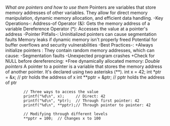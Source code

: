 *What are pointers and how to use them*
			Pointers are variables that store memory addresses of other variables. They allow for direct memory manipulation, dynamic memory allocation, and efficient data handling. 
			-Key Operations-:
						Address-of Operator (&): Gets the memory address of a variable
						Dereference Operator (*): Accesses the value at a pointer's address
			-Pointer Pitfalls-:
						Uninitialized pointers can cause segmentation faults
						Memory leaks if dynamic memory isn't properly freed
						Potential for buffer overflows and security vulnerabilities
			-Best Practices-:
						+Always initialize pointers : They contain random memory addresses, which can cause:
														-Segmentation faults
														-Unexpected program crashes
						+Check for NULL before dereferencing:
						+Free dynamically allocated memory:
*Double pointers*
			A pointer to a pointer is a variable that stores the memory address of another pointer. It's declared using two asterisks (**).
			int x = 42;
			int *ptr = &x;     // ptr holds the address of x
			int **pptr = &ptr; // pptr holds the address of ptr

			// Three ways to access the value
			printf("%d\n", x);     // Direct: 42
			printf("%d\n", *ptr);  // Through first pointer: 42
			printf("%d\n", **pptr);// Through pointer to pointer: 42

			// Modifying through different levels
			**pptr = 100;  // Changes x to 100
	
